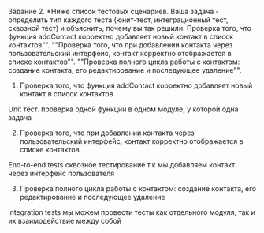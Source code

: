 Задание 2.
*Ниже список тестовых сценариев. Ваша задача - определить тип каждого теста (юнит-тест, интеграционный тест, сквозной тест) и объяснить, почему вы так решили. Проверка того, что функция addContact корректно добавляет новый контакт в список контактов"". ""Проверка того, что при добавлении контакта через пользовательский интерфейс, контакт корректно отображается в списке контактов"". ""Проверка полного цикла работы с контактом: создание контакта, его редактирование и последующее удаление"".

1. Проверка того, что функция addContact корректно добавляет новый контакт в список контактов

Unit тест. проверка одной функции в одном модуле, у которой одна задача

2. Проверка того, что при добавлении контакта через пользовательский интерфейс, контакт корректно отображается в списке контактов

End-to-end tests сквозное тестирование т.к мы добавляем контакт через интерфейс пользователя

3. Проверка полного цикла работы с контактом: создание контакта, его редактирование и последующее удаление

integration tests мы можем провести тесты как отдельного модуля, так и их взаимодействие между собой